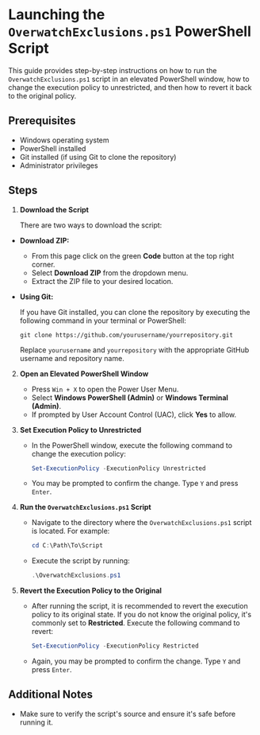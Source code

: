 # Launching the `OverwatchExclusions.ps1` PowerShell Script

This guide provides step-by-step instructions on how to run the `OverwatchExclusions.ps1` script in an elevated PowerShell window, how to change the execution policy to unrestricted, and then how to revert it back to the original policy.

## Prerequisites

- Windows operating system
- PowerShell installed
- Git installed (if using Git to clone the repository)
- Administrator privileges

## Steps

1. **Download the Script**

   There are two ways to download the script:


  - **Download ZIP:**

     - From this page click on the green **Code** button at the top right corner.
     - Select **Download ZIP** from the dropdown menu.
     - Extract the ZIP file to your desired location.
       
   - **Using Git:**

     If you have Git installed, you can clone the repository by executing the following command in your terminal or PowerShell:

     ```shell
     git clone https://github.com/yourusername/yourrepository.git
     ```

     Replace `yourusername` and `yourrepository` with the appropriate GitHub username and repository name.
2. **Open an Elevated PowerShell Window**

   - Press `Win + X` to open the Power User Menu.
   - Select **Windows PowerShell (Admin)** or **Windows Terminal (Admin)**.
   - If prompted by User Account Control (UAC), click **Yes** to allow.

3. **Set Execution Policy to Unrestricted**

   - In the PowerShell window, execute the following command to change the execution policy:

     ```powershell
     Set-ExecutionPolicy -ExecutionPolicy Unrestricted
     ```

   - You may be prompted to confirm the change. Type `Y` and press `Enter`.

4. **Run the `OverwatchExclusions.ps1` Script**

   - Navigate to the directory where the `OverwatchExclusions.ps1` script is located. For example:

     ```powershell
     cd C:\Path\To\Script
     ```

   - Execute the script by running:

     ```powershell
     .\OverwatchExclusions.ps1
     ```

5. **Revert the Execution Policy to the Original**

   - After running the script, it is recommended to revert the execution policy to its original state. If you do not know the original policy, it's commonly set to **Restricted**. Execute the following command to revert:

     ```powershell
     Set-ExecutionPolicy -ExecutionPolicy Restricted
     ```

   - Again, you may be prompted to confirm the change. Type `Y` and press `Enter`.

## Additional Notes

- Make sure to verify the script's source and ensure it's safe before running it.
